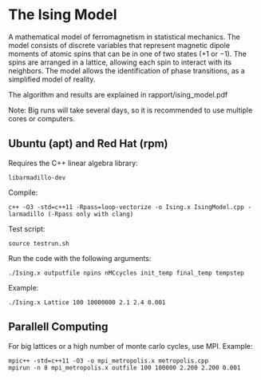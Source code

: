 # The Ising Model

A mathematical model of ferromagnetism in statistical mechanics. The model consists of discrete variables that represent magnetic dipole moments of atomic spins that can be in one of two states (+1 or −1). The spins are arranged in a lattice, allowing each spin to interact with its neighbors. The model allows the identification of phase transitions, as a simplified model of reality. 

The algorithm and results are explained in rapport/ising_model.pdf

Note: Big runs will take several days, so it is recommended to use multiple cores or computers. 

## Ubuntu (apt) and Red Hat (rpm)
Requires the C++ linear algebra library:
```
libarmadillo-dev
```
Compile:
```
c++ -O3 -std=c++11 -Rpass=loop-vectorize -o Ising.x IsingModel.cpp -larmadillo (-Rpass only with clang)
```
Test script:
```
source testrun.sh
```
Run the code with the following arguments:
```
./Ising.x outputfile npins nMCcycles init_temp final_temp tempstep
```

Example:
```
./Ising.x Lattice 100 10000000 2.1 2.4 0.001
```
## Parallell Computing
For big lattices or a high number of monte carlo cycles,
use MPI. Example:
```
mpic++ -std=c++11 -O3 -o mpi_metropolis.x metropolis.cpp
mpirun -n 8 mpi_metropolis.x outfile 100 100000 2.200 2.200 0.001
```
